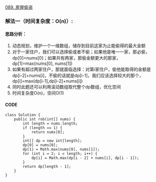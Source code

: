 [089. 房屋偷盗](https://leetcode.cn/problems/Gu0c2T/)
### 解法一（时间复杂度：O(n)）:
#### 思路分析：
1. 动态规划，维护一个一维数组，储存到目前这家为止能偷得的最大金额
2. 对于一家住户，我们可以选择偷或者不偷；如果他是唯一一家，那必偷，dp[0]=nums[0]；如果共有两家，那偷金额更大的那家，dp[1]=max(nums[0], nums[1])
3. 如果有超过两家住户，那就面临选择：对第i家住户，偷他能取得的金额是dp[i-2]+nums[i]，不偷的话就是dp[i-1]，我们应该选择较大的那个，dp[i]=max(dp[i-1],dp[i-2]+nums[i])
4. 同时此题还可以利用滚动数组取代整个dp数组，优化空间
5. 时间复杂度O(n)，空间O(1)
#### CODE
```
class Solution {
    public int rob(int[] nums) {
        int length = nums.length;
        if (length == 1) {
            return nums[0];
        }
        int[] dp = new int[length];
        dp[0] = nums[0];
        dp[1] = Math.max(nums[0], nums[1]);
        for (int i = 2; i < length; i++) {
            dp[i] = Math.max(dp[i - 2] + nums[i], dp[i - 1]);
        }
        return dp[length - 1];
    }
}
```
